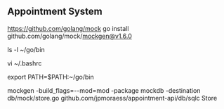 ## Appointment System ##

https://github.com/golang/mock
go install github.com/golang/mock/mockgen@v1.6.0

ls -l ~/go/bin

vi ~/.bashrc

export PATH=$PATH:~/go/bin

mockgen -build_flags=--mod=mod -package mockdb -destination db/mock/store.go github.com/jpmoraess/appointment-api/db/sqlc Store
